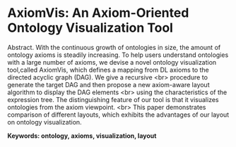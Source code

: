 AxiomVis: An Axiom-Oriented Ontology Visualization Tool
=====================================

Abstract. With the continuous growth of ontologies in size, the amount of ontology axioms is  steadily increasing. To help users understand ontologies with a large number of axioms, we devise a novel ontology visualization tool,called   AxiomVis, which defines a mapping from DL axioms to the directed acyclic graph (DAG). We give a recursive \<br> procedure to generate the target DAG and then propose a new axiom-aware layout algorithm to display the DAG elements \<br> using the characteristics of the expression tree. The distinguishing feature of our tool is that it visualizes ontologies from the axiom viewpoint. \<br> This paper demonstrates comparison of different layouts, which exhibits the advantages of our layout on ontology visualization.

__Keywords: ontology, axioms, visualization, layout__
